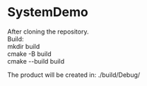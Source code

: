 # SystemDemo  

After cloning the repository.  
Build:  
mkdir build  
cmake -B build  
cmake --build build  
  
The product will be created in: ./build/Debug/

